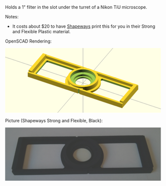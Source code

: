
Holds a 1" filter in the slot under the turret of a Nikon TiU microscope.

Notes:
* It costs about $20 to have [Shapeways](http://http://www.shapeways.com/) print this for you in their Strong and Flexible Plastic material.

OpenSCAD Rendering:

![Image of filter holder](filter_holder1_openscad.png)

Picture (Shapeways Strong and Flexible, Black):

![Image of filter holder](filter_holder1.png)
